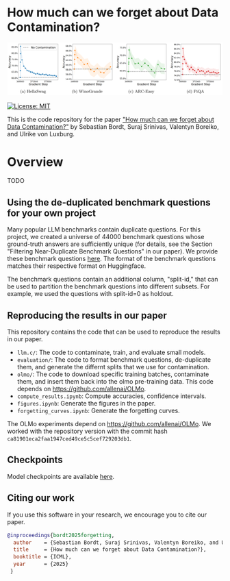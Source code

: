 # How much can we forget about Data Contamination? 

<p align="center">
  <img src="images/landing.png" width="800" alt=""/>
</p>

[![License: MIT](https://img.shields.io/badge/License-MIT-blue.svg?color=g&style=plastic)](https://opensource.org/licenses/MIT)

This is the code repository for the paper ["How much can we forget about Data Contamination?"](https://arxiv.org/abs/2410.03249) by Sebastian Bordt, Suraj Srinivas, Valentyn Boreiko, and Ulrike von Luxburg.     

# Overview

TODO

## Using the de-duplicated benchmark questions for your own project

Many popular LLM benchmarks contain duplicate questions. For this project, we created a universe of 44000 benchmark questions whose ground-truth answers are sufficiently unique (for details, see the Section "Filtering Near-Duplicate Benchmark Questions" in our paper). We provide these benchmark questions [here](https://drive.google.com/drive/folders/1HN1G4ymhzkJw5VTra5wyYv_USYOaeEms?usp=drive_link). The format of the benchmark questions matches their respective format on Huggingface. 

The benchmark questions contain an additional column, "split-id," that can be used to partition the benchmark questions into different subsets. For example, we used the questions with split-id=0 as holdout. 

## Reproducing the results in our paper

This repository contains the code that can be used to reproduce the results in our paper.

- ```llm.c/```: The code to contaminate, train, and evaluate small models.
- ```evaluation/```: The code to format benchmark questions, de-duplicate them, and generate the differnt splits that we use for contamination.
- ```olmo/```: The code to download specific training batches, contaminate them, and insert them back into the olmo pre-training data. This code depends on https://github.com/allenai/OLMo.
- ```compute_results.ipynb```: Compute accuracies, confidence intervals.
- ```figures.ipynb```: Generate the figures in the paper.
- ```forgetting_curves.ipynb```: Generate the forgetting curves.

The OLMo experiments depend on https://github.com/allenai/OLMo. We worked with the repository version with the commit hash ```ca81901eca2faa1947ced49ce5c5cef729203db1```.

## Checkpoints

Model checkpoints are available [here](https://drive.google.com/drive/folders/19fERdR4bmfDmNqkdYass21Jd7ccf9XN3?usp=sharing).

## Citing our work

If you use this software in your research, we encourage you to cite our paper.

```bib
@inproceedings{bordt2025forgetting,
  author    = {Sebastian Bordt, Suraj Srinivas, Valentyn Boreiko, and Ulrike von Luxburg},
  title     = {How much can we forget about Data Contamination?},
  booktitle = {ICML},
  year      = {2025}
 }
```
